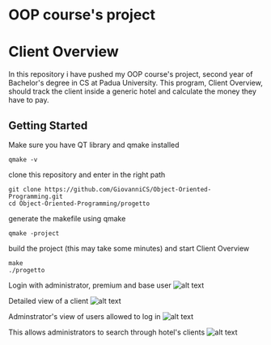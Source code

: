 # OOP course's project
# Client Overview
In this repository i have pushed my OOP course's project, second year of Bachelor's degree in CS at Padua University. 
This program, Client Overview, should track the client inside a generic hotel and calculate the money they have to pay.
## Getting Started
Make sure you have QT library and qmake installed
```
qmake -v
```
clone this repository and enter in the right path
```
git clone https://github.com/GiovanniCS/Object-Oriented-Programming.git
cd Object-Oriented-Programming/progetto
```
generate the makefile using qmake
```
qmake -project
```
build the project (this may take some minutes) and start Client Overview
```
make
./progetto
```
Login with administrator, premium and base user
![alt text](https://user-images.githubusercontent.com/25981629/37532517-87566d76-293f-11e8-82e6-738fc072079b.png)

Detailed view of a client
![alt text](https://user-images.githubusercontent.com/25981629/37532514-872b6400-293f-11e8-8e05-7dfcd77b5f46.png)

Adminstrator's view of users allowed to log in
![alt text](https://user-images.githubusercontent.com/25981629/37532510-86fee11e-293f-11e8-8bfa-7996ccc659f6.png)

This allows administrators to search through hotel's clients
![alt text](https://user-images.githubusercontent.com/25981629/37532509-86d31e80-293f-11e8-948c-c4c29ca8e9ce.png)
